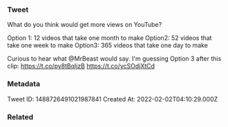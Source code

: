 ### Tweet
What do you think would get more views on YouTube?

Option 1: 12 videos that take one month to make
Option2: 52 videos that take one week to make
Option3: 365 videos that take one day to make

Curious to hear what @MrBeast would say. I'm guessing Option 3 after this clip: https://t.co/py8tBqljzB https://t.co/ycSOdjXtCd

### Metadata
Tweet ID: 1488726491021987841
Created At: 2022-02-02T04:10:29.000Z

### Related

